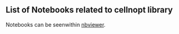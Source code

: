 ## List of Notebooks related to cellnopt library

Notebooks can be seenwithin [nbviewer](http://nbviewer.ipython.org/github/cellnopt/cellnopt/tree/master/notebooks/).
